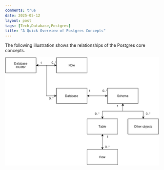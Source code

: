 ```yaml
---
comments: true
date: 2025-05-12
layout: post
tags: [Tech,Database,Postgres]
title: "A Quick Overview of Postgres Concepts"
---
```


The following illustration shows the relationships of the Postgres core concepts.

![Postgres concept overview](https://raw.githubusercontent.com/yaobinwen/yaobinwen.github.io/refs/heads/master/images/2025/05-12/Postgres-concepts.png)
